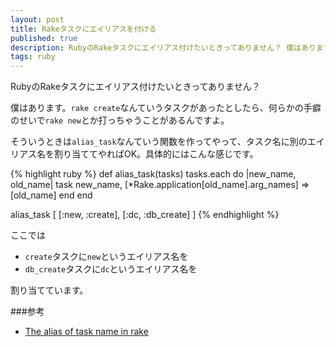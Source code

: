 ```yaml
---
layout: post
title: Rakeタスクにエイリアスを付ける
published: true
description: RubyのRakeタスクにエイリアス付けたいときってありません？ 僕はあります。rake createなんていうタスクがあったとしたら、何らかの手癖のせいでrake newとか打っちゃうことがあるんですよ。そういうときはalias_taskなんていう関数を作ってやって、タスク名に別のエイリアス名を割り当ててやればOK。
tags: ruby
---
```


RubyのRakeタスクにエイリアス付けたいときってありません？

僕はあります。`rake create`なんていうタスクがあったとしたら、何らかの手癖のせいで`rake new`とか打っちゃうことがあるんですよ。

そういうときは`alias_task`なんていう関数を作ってやって、タスク名に別のエイリアス名を割り当ててやればOK。具体的にはこんな感じです。

{% highlight ruby %}
def alias_task(tasks)
    tasks.each do |new_name, old_name|
        task new_name, [*Rake.application[old_name].arg_names] => [old_name]
    end
end

alias_task [
    [:new, :create],
    [:dc,  :db_create]
]
{% endhighlight %}

ここでは

- `create`タスクに`new`というエイリアス名を
- `db_create`タスクに`dc`というエイリアス名を

割り当てています。

###参考
* [The alias of task name in rake](http://stackoverflow.com/questions/7656541/the-alias-of-task-name-in-rake)
